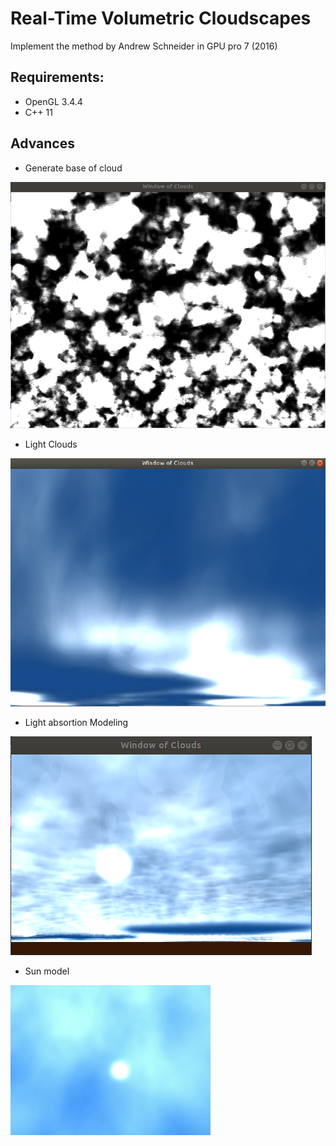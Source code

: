 # Real-Time Volumetric Cloudscapes

Implement the method by Andrew Schneider in GPU pro 7 (2016)

## Requirements:

* OpenGL 3.4.4
* C++ 11

## Advances

* Generate base of cloud

![Base Clouds](gImages/cloudshape1.png)

* Light Clouds

![Light Clouds](gImages/light_clouds.png)

* Light absortion Modeling

![Light Absortion](gImages/light_model.png)

* Sun model

![Sun Clouds](gImages/sun_clouds1.gif)
